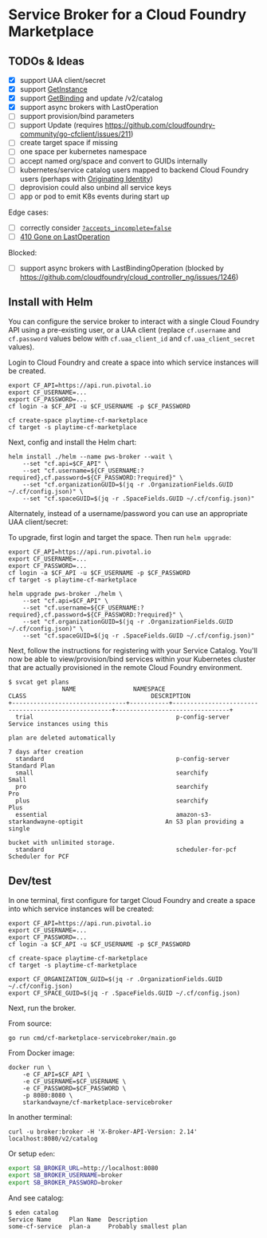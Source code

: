 # Service Broker for a Cloud Foundry Marketplace

## TODOs & Ideas

- [X] support UAA client/secret
- [x] support [GetInstance](https://github.com/openservicebrokerapi/servicebroker/blob/v2.14/spec.md#fetching-a-service-instance)
- [x] support [GetBinding](https://github.com/openservicebrokerapi/servicebroker/blob/v2.14/spec.md#fetching-a-service-binding) and update /v2/catalog
- [x] support async brokers with LastOperation
- [ ] support provision/bind parameters
- [ ] support Update (requires https://github.com/cloudfoundry-community/go-cfclient/issues/211)
- [ ] create target space if missing
- [ ] one space per kubernetes namespace
- [ ] accept named org/space and convert to GUIDs internally
- [ ] kubernetes/service catalog users mapped to backend Cloud Foundry users (perhaps with [Originating Identity](https://github.com/openservicebrokerapi/servicebroker/blob/master/spec.md#originating-identity))
- [ ] deprovision could also unbind all service keys
- [ ] app or pod to emit K8s events during start up

Edge cases:

- [ ] correctly consider [`?accepts_incomplete=false`](https://github.com/openservicebrokerapi/servicebroker/blob/v2.14/spec.md#asynchronous-operations)
- [ ] [410 Gone on LastOperation](https://github.com/openservicebrokerapi/servicebroker/blob/v2.14/spec.md#polling-last-operation-for-service-instances)

Blocked:

- [ ] support async brokers with LastBindingOperation (blocked by https://github.com/cloudfoundry/cloud_controller_ng/issues/1246)

## Install with Helm

You can configure the service broker to interact with a single Cloud Foundry API using a pre-existing user, or a UAA client (replace `cf.username` and `cf.password` values below with `cf.uaa_client_id` and `cf.uaa_client_secret` values).

Login to Cloud Foundry and create a space into which service instances will be created.

```shell
export CF_API=https://api.run.pivotal.io
export CF_USERNAME=...
export CF_PASSWORD=...
cf login -a $CF_API -u $CF_USERNAME -p $CF_PASSWORD

cf create-space playtime-cf-marketplace
cf target -s playtime-cf-marketplace
```

Next, config and install the Helm chart:

```shell
helm install ./helm --name pws-broker --wait \
    --set "cf.api=$CF_API" \
    --set "cf.username=${CF_USERNAME:?required},cf.password=${CF_PASSWORD:?required}" \
    --set "cf.organizationGUID=$(jq -r .OrganizationFields.GUID ~/.cf/config.json)" \
    --set "cf.spaceGUID=$(jq -r .SpaceFields.GUID ~/.cf/config.json)"
```

Alternately, instead of a username/password you can use an appropriate UAA client/secret:




To upgrade, first login and target the space. Then run `helm upgrade`:

```shell
export CF_API=https://api.run.pivotal.io
export CF_USERNAME=...
export CF_PASSWORD=...
cf login -a $CF_API -u $CF_USERNAME -p $CF_PASSWORD
cf target -s playtime-cf-marketplace

helm upgrade pws-broker ./helm \
    --set "cf.api=$CF_API" \
    --set "cf.username=${CF_USERNAME:?required},cf.password=${CF_PASSWORD:?required}" \
    --set "cf.organizationGUID=$(jq -r .OrganizationFields.GUID ~/.cf/config.json)" \
    --set "cf.spaceGUID=$(jq -r .SpaceFields.GUID ~/.cf/config.json)"
```

Next, follow the instructions for registering with your Service Catalog. You'll now be able to view/provision/bind services within your Kubernetes cluster that are actually provisioned in the remote Cloud Foundry environment.

```console
$ svcat get plans
               NAME                NAMESPACE                          CLASS                                   DESCRIPTION
+--------------------------------+-----------+-----------------------------------------------------+--------------------------------+
  trial                                        p-config-server                                       Service instances using this
                                                                                                     plan are deleted automatically
                                                                                                     7 days after creation
  standard                                     p-config-server                                       Standard Plan
  small                                        searchify                                             Small
  pro                                          searchify                                             Pro
  plus                                         searchify                                             Plus
  essential                                    amazon-s3-starkandwayne-optigit                       An S3 plan providing a single
                                                                                                     bucket with unlimited storage.
  standard                                     scheduler-for-pcf                                     Scheduler for PCF
```

## Dev/test

In one terminal, first configure for target Cloud Foundry and create a space into which service instances will be created:

```shell
export CF_API=https://api.run.pivotal.io
export CF_USERNAME=...
export CF_PASSWORD=...
cf login -a $CF_API -u $CF_USERNAME -p $CF_PASSWORD

cf create-space playtime-cf-marketplace
cf target -s playtime-cf-marketplace

export CF_ORGANIZATION_GUID=$(jq -r .OrganizationFields.GUID ~/.cf/config.json)
export CF_SPACE_GUID=$(jq -r .SpaceFields.GUID ~/.cf/config.json)
```

Next, run the broker.

From source:

```shell
go run cmd/cf-marketplace-servicebroker/main.go
```

From Docker image:

```sehll
docker run \
    -e CF_API=$CF_API \
    -e CF_USERNAME=$CF_USERNAME \
    -e CF_PASSWORD=$CF_PASSWORD \
    -p 8080:8080 \
    starkandwayne/cf-marketplace-servicebroker
```

In another terminal:

```example
curl -u broker:broker -H 'X-Broker-API-Version: 2.14' localhost:8080/v2/catalog
```

Or setup `eden`:

```bash
export SB_BROKER_URL=http://localhost:8080
export SB_BROKER_USERNAME=broker
export SB_BROKER_PASSWORD=broker
```

And see catalog:

```console
$ eden catalog
Service Name     Plan Name  Description
some-cf-service  plan-a     Probably smallest plan
```